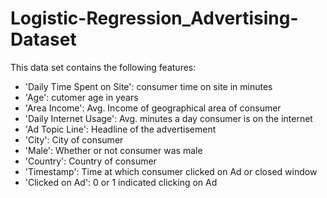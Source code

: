 # Logistic-Regression_Advertising-Dataset
This data set contains the following features:  

* 'Daily Time Spent on Site': consumer time on site in minutes 
* 'Age': cutomer age in years 
* 'Area Income': Avg. Income of geographical area of consumer 
* 'Daily Internet Usage': Avg. minutes a day consumer is on the internet 
* 'Ad Topic Line': Headline of the advertisement 
* 'City': City of consumer 
* 'Male': Whether or not consumer was male 
* 'Country': Country of consumer 
* 'Timestamp': Time at which consumer clicked on Ad or closed window 
* 'Clicked on Ad': 0 or 1 indicated clicking on Ad
